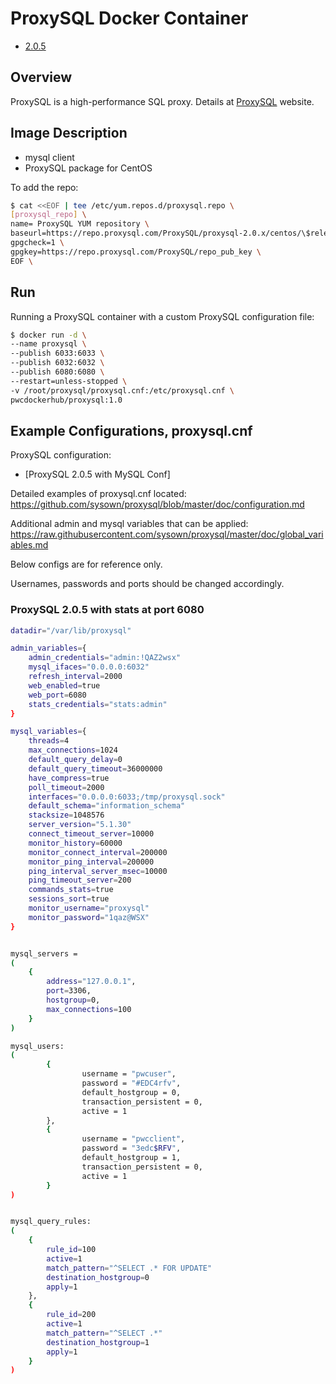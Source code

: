 # ProxySQL Docker Container #

* [2.0.5](https://github.com/stacywebb/proxysql_docker_container/blob/master/Dockerfile)


## Overview ##

ProxySQL is a high-performance SQL proxy. Details at [ProxySQL](http://www.proxysql.com/) website.

## Image Description ##

* mysql client
* ProxySQL package for CentOS

To add the repo:

```bash
$ cat <<EOF | tee /etc/yum.repos.d/proxysql.repo \
[proxysql_repo] \
name= ProxySQL YUM repository \
baseurl=https://repo.proxysql.com/ProxySQL/proxysql-2.0.x/centos/\$releasever \
gpgcheck=1 \
gpgkey=https://repo.proxysql.com/ProxySQL/repo_pub_key \
EOF \
```

## Run ##

Running a ProxySQL container with a custom ProxySQL configuration file:
```bash
$ docker run -d \
--name proxysql \
--publish 6033:6033 \
--publish 6032:6032 \
--publish 6080:6080 \
--restart=unless-stopped \
-v /root/proxysql/proxysql.cnf:/etc/proxysql.cnf \
pwcdockerhub/proxysql:1.0
```

## Example Configurations, proxysql.cnf ##

ProxySQL configuration:
- [ProxySQL 2.0.5 with MySQL Conf]

Detailed examples of proxysql.cnf located: https://github.com/sysown/proxysql/blob/master/doc/configuration.md

Additional admin and mysql variables that can be applied: https://raw.githubusercontent.com/sysown/proxysql/master/doc/global_variables.md


Below configs are for reference only.

Usernames, passwords and ports should be changed accordingly.

### ProxySQL 2.0.5 with stats at port 6080 ###

```bash
datadir="/var/lib/proxysql"

admin_variables={
	admin_credentials="admin:!QAZ2wsx"
	mysql_ifaces="0.0.0.0:6032"
	refresh_interval=2000
	web_enabled=true
	web_port=6080
	stats_credentials="stats:admin"
}

mysql_variables={
	threads=4
	max_connections=1024
	default_query_delay=0
	default_query_timeout=36000000
	have_compress=true
	poll_timeout=2000
	interfaces="0.0.0.0:6033;/tmp/proxysql.sock"
	default_schema="information_schema"
	stacksize=1048576
	server_version="5.1.30"
	connect_timeout_server=10000
	monitor_history=60000
	monitor_connect_interval=200000
	monitor_ping_interval=200000
	ping_interval_server_msec=10000
	ping_timeout_server=200
	commands_stats=true
	sessions_sort=true
	monitor_username="proxysql"
	monitor_password="1qaz@WSX"
}


mysql_servers = 
(
	{ 
		address="127.0.0.1",
		port=3306,
		hostgroup=0,
		max_connections=100
	}
)

mysql_users:
(
        {
                username = "pwcuser",
                password = "#EDC4rfv",
                default_hostgroup = 0,
                transaction_persistent = 0,
                active = 1
        },
        {
                username = "pwcclient",
                password = "3edc$RFV",
                default_hostgroup = 1,
                transaction_persistent = 0,
                active = 1
        }
)


mysql_query_rules:
(
	{
		rule_id=100
		active=1
		match_pattern="^SELECT .* FOR UPDATE"
		destination_hostgroup=0
		apply=1
	},
	{
		rule_id=200
		active=1
		match_pattern="^SELECT .*"
		destination_hostgroup=1
		apply=1
	}
)

```
